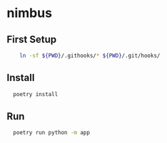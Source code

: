 # nimbus
## First Setup
```bash
    ln -sf ${PWD}/.githooks/* ${PWD}/.git/hooks/
```
## Install
```bash
  poetry install
```
## Run
```bash
  poetry run python -m app
```
